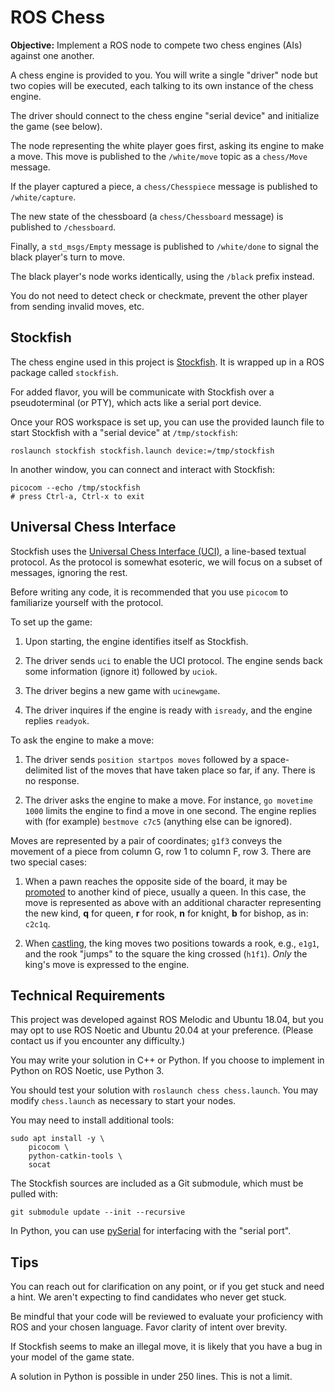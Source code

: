 # ROS Chess

**Objective:** Implement a ROS node to compete two chess engines (AIs) against one another.

A chess engine is provided to you. You will write a single "driver" node but two copies will be executed, each talking to its own instance of the chess engine.

The driver should connect to the chess engine "serial device" and initialize the game (see below).

The node representing the white player goes first, asking its engine to make a move. This move is published to the `/white/move` topic as a `chess/Move` message.

If the player captured a piece, a `chess/Chesspiece` message is published to `/white/capture`. 

The new state of the chessboard (a `chess/Chessboard` message) is published to `/chessboard`.

Finally, a `std_msgs/Empty` message is published to `/white/done` to signal the black player's turn to move.

The black player's node works identically, using the `/black` prefix instead.

You do not need to detect check or checkmate, prevent the other player from sending invalid moves, etc.


## Stockfish

The chess engine used in this project is [Stockfish][]. It is wrapped up in a ROS package called `stockfish`.

  [stockfish]: https://stockfishchess.org

For added flavor, you will be communicate with Stockfish over a pseudoterminal (or PTY), which acts like a serial port device.

Once your ROS workspace is set up, you can use the provided launch file to start Stockfish with a "serial device" at `/tmp/stockfish`:

    roslaunch stockfish stockfish.launch device:=/tmp/stockfish

In another window, you can connect and interact with Stockfish:

    picocom --echo /tmp/stockfish
    # press Ctrl-a, Ctrl-x to exit


## Universal Chess Interface

Stockfish uses the [Universal Chess Interface (UCI)][uci], a line-based textual protocol. As the protocol is somewhat esoteric, we will focus on a subset of messages, ignoring the rest.

  [uci]: https://www.shredderchess.com/chess-features/uci-universal-chess-interface.html

Before writing any code, it is recommended that you use `picocom` to familiarize yourself with the protocol.

To set up the game:

  1. Upon starting, the engine identifies itself as Stockfish.

  2. The driver sends `uci` to enable the UCI protocol. The engine sends back some information (ignore it) followed by `uciok`.

  3. The driver begins a new game with `ucinewgame`.

  4. The driver inquires if the engine is ready with `isready`, and the engine replies `readyok`.

To ask the engine to make a move:

  1. The driver sends `position startpos moves` followed by a space-delimited list of the moves that have taken place so far, if any. There is no response.

  2. The driver asks the engine to make a move. For instance, `go movetime 1000` limits the engine to find a move in one second. The engine replies with (for example) `bestmove c7c5` (anything else can be ignored).

Moves are represented by a pair of coordinates; `g1f3` conveys the movement of a piece from column G, row 1 to column F, row 3. There are two special cases:

1. When a pawn reaches the opposite side of the board, it may be [promoted][promotion] to another kind of piece, usually a queen. In this case, the move is represented as above with an additional character representing the new kind, **q** for queen, **r** for rook, **n** for knight, **b** for bishop, as in: `c2c1q`.

2. When [castling][], the king moves two positions towards a rook, e.g., `e1g1`, and the rook "jumps" to the square the king crossed (`h1f1`). *Only* the king's move is expressed to the engine.

  [castling]: https://en.wikipedia.org/wiki/Castling
  [promotion]: https://en.wikipedia.org/wiki/Promotion_(chess)


## Technical Requirements

This project was developed against ROS Melodic and Ubuntu 18.04, but you may opt to use ROS Noetic and Ubuntu 20.04 at your preference. (Please contact us if you encounter any difficulty.)

You may write your solution in C++ or Python. If you choose to implement in Python on ROS Noetic, use Python 3.

You should test your solution with `roslaunch chess chess.launch`. You may modify `chess.launch` as necessary to start your nodes.

You may need to install additional tools:

    sudo apt install -y \
        picocom \
        python-catkin-tools \
        socat

The Stockfish sources are included as a Git submodule, which must be pulled with:

    git submodule update --init --recursive

In Python, you can use [pySerial][] for interfacing with the "serial port".

  [pySerial]: https://pyserial.readthedocs.io/en/latest/pyserial.html


## Tips

You can reach out for clarification on any point, or if you get stuck and need a hint. We aren't expecting to find candidates who never get stuck.

Be mindful that your code will be reviewed to evaluate your proficiency with ROS and your chosen language. Favor clarity of intent over brevity.

If Stockfish seems to make an illegal move, it is likely that you have a bug in your model of the game state.

A solution in Python is possible in under 250 lines. This is not a limit.
